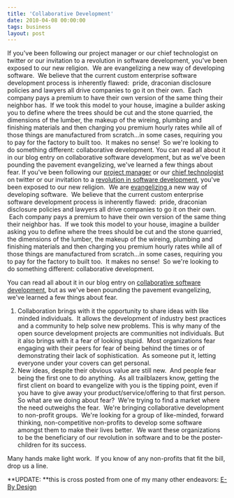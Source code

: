 ```yaml
---
title: 'Collaborative Development'
date: 2010-04-08 00:00:00 
tags: business
layout: post
---
```

If you've been following our project manager or our chief technologist on twitter or our invitation to a revolution in software development, you've been exposed to our new religion.  We are evangelizing a new way of developing software.  We believe that the current custom enterprise software development process is inherently flawed:  pride, draconian disclosure policies and lawyers all drive companies to go it on their own.  Each company pays a premium to have their own version of the same thing their neighbor has.  If we took this model to your house, imagine a builder asking you to define where the trees should be cut and the stone quarried, the dimensions of the lumber, the makeup of the wireing, plumbing and finishing materials and then charging you premium hourly rates while all of those things are manufactured from scratch...in some cases, requiring you to pay for the factory to built too.  It makes no sense!  So we're looking to do something different: collaborative development.
You can read all about it in our blog entry on collaborative software development, but as we've been pounding the pavement evangelizing, we've learned a few things about fear.
If you've been following our [project manager](http://twitter.com/EuniceHooper) or our [chief technologist](http://twitter.com/jonmholt) on twitter or our invitation to a [revolution in software development](http://blog.e-bydesign.ca/wp-eBydesign/2009/11/a-revolution-in-canadian-administratvie-software/), you've been exposed to our new religion. &nbsp;We are [evangelizing ](http://www.facebook.com/event.php?eid=183062703923&amp;ref=mf)a new way of developing software. &nbsp;We believe that the current custom enterprise software development process is inherently flawed: &nbsp;pride, draconian disclosure policies and lawyers all drive companies to go it on their own. &nbsp;Each company pays a premium to have their own version of the same thing their neighbor has. &nbsp;If we took this model to your house, imagine a builder asking you to define where the trees should be cut and the stone quarried, the dimensions of the lumber, the makeup of the wireing, plumbing and finishing materials and then charging you premium hourly rates while all of those things are manufactured from scratch...in some cases, requiring you to pay for the factory to built too. &nbsp;It makes no sense! &nbsp;So we're looking to do something different: collaborative development.

You can read all about it in our blog entry on [collaborative software development](http://blog.e-bydesign.ca/wp-eBydesign/2009/11/a-revolution-in-canadian-administratvie-software/), but as we've been pounding the pavement evangelizing, we've learned a few things about fear.

1.  Collaboration brings with it the opportunity to share ideas with like minded individuals. &nbsp;It allows the development of industry best practices and a community to help solve new problems. This is why many of the open source development projects are communities not individuals. But it also brings with it a fear of looking stupid. &nbsp;Most organizations fear engaging with their peers for fear of being behind the times or of demonstrating their lack of sophistication. &nbsp;As someone put it, letting everyone under your covers can get personal.
2.  New ideas, despite their obvious value are still new. &nbsp;And people fear being the first one to do anything. &nbsp;As all trailblazers know, getting the first client on board to evangelize with you is the tipping point, even if you have to give away your product/service/offering to that first person.
So what are we doing about fear? &nbsp;We're trying to find a market where the need outweighs the fear. &nbsp;We're bringing collaborative development to non-profit groups. &nbsp;We're looking for a group of like-minded, forward thinking, non-competitive non-profits to develop some software amongst them to make their lives better. &nbsp;We want these organizations to be the beneficiary of our revolution in software and to be the poster-children for its success.

Many hands make light work. &nbsp;If you know of any non-profits that fit the bill, drop us a line.

**UPDATE: **this is cross posted from one of my many other endeavors:&nbsp;[E-By Design ](http://blog.e-bydesign.ca/)
